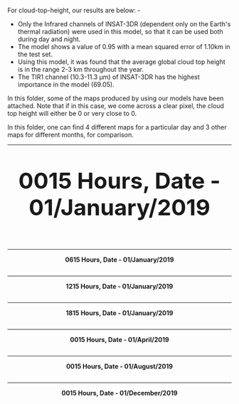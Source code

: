 For cloud-top-height, our results are below: -

- Only the Infrared channels of INSAT-3DR (dependent only on the Earth's thermal radiation) were used in this model, so that it can be used both during day and night.
- The model shows a value of 0.95 with a mean squared error of 1.10km in the test set.
- Using this model, it was found that the average global cloud top height is in the range 2-3 km throughout the year.
- The TIR1 channel (10.3-11.3 μm) of INSAT-3DR has the highest importance in the model (69.05).

In this folder, some of the maps produced by using our models have been attached. Note that if in this case, we come across a clear pixel, the cloud top height will either be 0 or very close to 0. 

In this folder, one can find 4 different maps for a particular day and 3 other maps for different months, for comparison.

***************************************************************************

<p align="center" style="font-size: 50px;"><strong>0015 Hours, Date - 01/January/2019</strong></p>

<p align= "center">
  <img src="01JAN2019_0015.png" alt="">
</p>

***************************************************************************

<p align="center"> <strong>0615 Hours, Date - 01/January/2019</strong> </p>
<p align= "center">
  <img src="01JAN2019_0615.png" alt="">
</p>

***************************************************************************

<p align="center"> <strong>1215 Hours, Date - 01/January/2019</strong> </p>
<p align= "center">
  <img src="01JAN2019_1215.png" alt="">
</p>

***************************************************************************

<p align="center"> <strong>1815 Hours, Date - 01/January/2019</strong> </p>
<p align= "center">
  <img src="01JAN2019_1815.png" alt="">
</p>

***************************************************************************

<p align="center"> <strong>0015 Hours, Date - 01/April/2019</strong> </p>
<p align= "center">
  <img src="01APR2019_0019.png" alt="">
</p>

***************************************************************************

<p align="center"> <strong>0015 Hours, Date - 01/August/2019</strong> </p>
<p align= "center">
  <img src="01AUG2019_0015.png" alt="">
</p>

***************************************************************************

<p align="center"> <strong>0015 Hours, Date - 01/December/2019</strong> </p>
<p align= "center">
  <img src="01DEC2019_0015.png" alt="">
</p>






